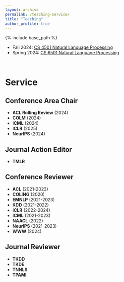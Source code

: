 ```yaml
---
layout: archive
permalink: /teaching-service/
title: "Teaching"
author_profile: true
---
```


{% include base_path %}

* Fall 2024: [CS 4501 Natural Language Processing](https://yumeng5.github.io/teaching/2024-fall-cs4501)
* Spring 2024: [CS 6501 Natural Language Processing](https://yumeng5.github.io/teaching/2024-spring-cs6501)


<br/>

# Service

## Conference Area Chair
* **ACL Rolling Review** (2024)
* **COLM** (2024)
* **ICML** (2024)
* **ICLR** (2025)
* **NeurIPS** (2024)

## Journal Action Editor
* **TMLR**

## Conference Reviewer
* **ACL** (2021-2023)
* **COLING** (2020)
* **EMNLP** (2021-2023)
* **KDD** (2021-2022)
* **ICLR** (2022-2024)
* **ICML** (2021-2023)
* **NAACL** (2022)
* **NeurIPS** (2021-2023)
* **WWW** (2024)

## Journal Reviewer
* **TKDD**
* **TKDE**
* **TNNLS**
* **TPAMI**
